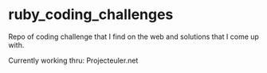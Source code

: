 ruby_coding_challenges
======================

Repo of coding challenge that I find on the web and solutions that I come up with. 

Currently working thru:
Projecteuler.net
